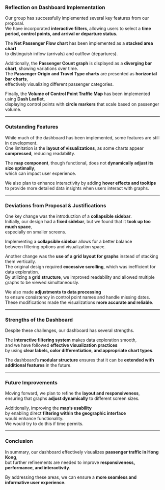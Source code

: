 ### **Reflection on Dashboard Implementation**

Our group has successfully implemented several key features from our proposal.  
We have incorporated **interactive filters**, allowing users to select a **time period, control points, and arrival or departure status**.  

The **Net Passenger Flow chart** has been implemented as a **stacked area chart**  
to distinguish inflow (arrivals) and outflow (departures).  

Additionally, the **Passenger Count graph** is displayed as a **diverging bar chart**, showing variations over time.  
The **Passenger Origin and Travel Type charts** are presented as **horizontal bar charts**,  
effectively visualizing different passenger categories.  

Finally, the **Volume of Control Point Traffic Map** has been implemented using **Dash Leaflet**,  
displaying control points with **circle markers** that scale based on passenger volume.  

---

### **Outstanding Features**

While much of the dashboard has been implemented, some features are still in development.  
One limitation is the **layout of visualizations**, as some charts appear **compressed**, reducing readability.  

The **map component**, though functional, does not **dynamically adjust its size optimally**,  
which can impact user experience.  

We also plan to enhance interactivity by adding **hover effects and tooltips**  
to provide more detailed data insights when users interact with graphs.  

---

### **Deviations from Proposal & Justifications**

One key change was the introduction of a **collapsible sidebar**.  
Initially, our design had a **fixed sidebar**, but we found that it **took up too much space**,  
especially on smaller screens.  

Implementing a **collapsible sidebar** allows for a better balance  
between filtering options and visualization space.  

Another change was the **use of a grid layout for graphs** instead of stacking them vertically.  
The original design required **excessive scrolling**, which was inefficient for data exploration.  
By utilizing a **grid structure**, we improved readability and allowed multiple graphs to be viewed simultaneously.  

We also made **adjustments to data processing**  
to ensure consistency in control point names and handle missing dates.  
These modifications made the visualizations **more accurate and reliable**.  


---

### **Strengths of the Dashboard**

Despite these challenges, our dashboard has several strengths.  

The **interactive filtering system** makes data exploration smooth,  
and we have followed **effective visualization practices**  
by using **clear labels, color differentiation, and appropriate chart types**.  

The dashboard’s **modular structure** ensures that it can be **extended with additional features** in the future.  

---

### **Future Improvements**

Moving forward, we plan to refine the **layout and responsiveness**,  
ensuring that graphs **adjust dynamically** to different screen sizes.  

Additionally, improving the **map’s usability**  
by enabling direct **filtering within the geographic interface**  
would enhance functionality.  
We would try to do this if time permits. 

---

### **Conclusion**

In summary, our dashboard effectively visualizes **passenger traffic in Hong Kong**,  
but further refinements are needed to improve **responsiveness, performance, and interactivity**.  

By addressing these areas, we can ensure a **more seamless and informative user experience**.  